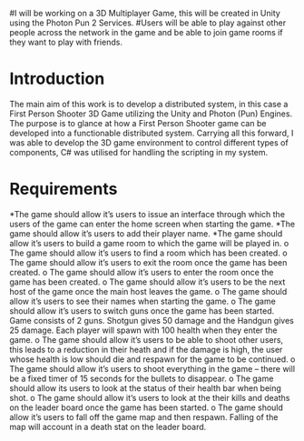 #I will be working on a 3D Multiplayer Game, this will be created in Unity using the Photon Pun 2 Services.
#Users will be able to play against other people across the network in the game and be able to join game rooms if they want to play with friends.

# Introduction
The main aim of this work is to develop a distributed system, in this case a First Person Shooter 3D Game utilizing the Unity and Photon (Pun) Engines. The purpose is to glance at how a First Person Shooter game can be developed into a functionable distributed system. Carrying all this forward, I was able to develop the 3D game environment to control different types of components, C# was utilised for handling the scripting in my system.

# Requirements
*The game should allow it’s users to issue an interface through which the users of the game can enter the home screen when starting the game.
*The game should allow it’s users to add their player name.
*The game should allow it’s users to build a game room to which the game will be played in.
o	The game should allow it’s users to find a room which has been created.
o	The game should allow it’s users to exit the room once the game has been created.
o	The game should allow it’s users to enter the room once the game has been created.
o	The game should allow it’s users to be the next host of the game once the main host leaves the game.
o	The game should allow it’s users  to see their names when starting the game.
o	The game should allow it’s users to switch guns once the game has been started. Game consists of 2 guns. Shotgun gives 50 damage and the Handgun gives 25 damage. Each player will spawn with 100 health when they enter the game.
o	The game should allow it’s users to be able to shoot other users, this leads to a reduction in their heath and if the damage is high, the user whose health is low should die and respawn for the game to be continued.
o	The game should allow it’s users to shoot everything in the game – there will be a fixed timer of 15 seconds for the bullets to disappear.
o	The game should allow its users to look at the status of their health bar when being shot.
o	The game should allow it’s users to look at the their kills and deaths on the leader board once the game has been started.
o	The game should allow it’s users to fall off the game map and then respawn. Falling of the map will account in a death stat on the leader board.
